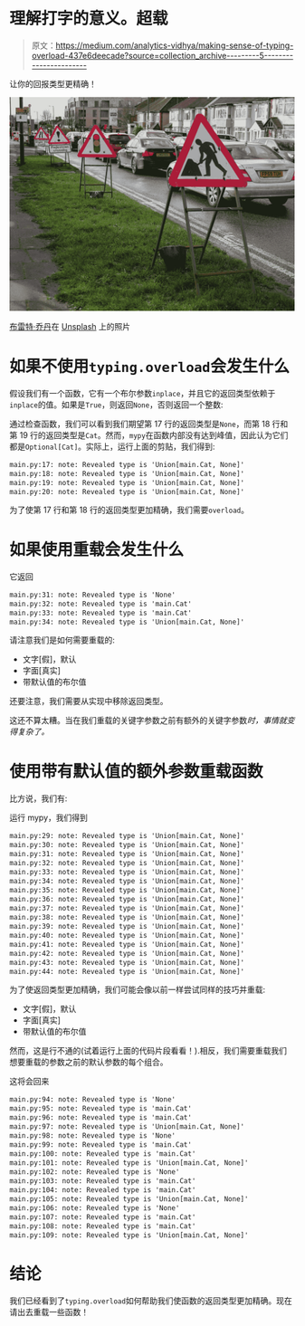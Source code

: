 # 理解打字的意义。超载

> 原文：<https://medium.com/analytics-vidhya/making-sense-of-typing-overload-437e6deecade?source=collection_archive---------5----------------------->

让你的回报类型更精确！

![](img/0fe6569196c5e537324e80655e90f087.png)

[布雷特·乔丹](https://unsplash.com/@brett_jordan?utm_source=medium&utm_medium=referral)在 [Unsplash](https://unsplash.com?utm_source=medium&utm_medium=referral) 上的照片

# 如果不使用`typing.overload`会发生什么

假设我们有一个函数，它有一个布尔参数`inplace`，并且它的返回类型依赖于`inplace`的值。如果是`True`，则返回`None`，否则返回一个整数:

通过检查函数，我们可以看到我们期望第 17 行的返回类型是`None`，而第 18 行和第 19 行的返回类型是`Cat`。然而，`mypy`在函数内部没有达到峰值，因此认为它们都是`Optional[Cat]`。实际上，运行上面的剪贴，我们得到:

```
main.py:17: note: Revealed type is 'Union[main.Cat, None]'
main.py:18: note: Revealed type is 'Union[main.Cat, None]'
main.py:19: note: Revealed type is 'Union[main.Cat, None]'
main.py:20: note: Revealed type is 'Union[main.Cat, None]'
```

为了使第 17 行和第 18 行的返回类型更加精确，我们需要`overload`。

# 如果使用重载会发生什么

它返回

```
main.py:31: note: Revealed type is 'None'
main.py:32: note: Revealed type is 'main.Cat'
main.py:33: note: Revealed type is 'main.Cat'
main.py:34: note: Revealed type is 'Union[main.Cat, None]'
```

请注意我们是如何需要重载的:

*   文字[假]，默认
*   字面[真实]
*   带默认值的布尔值

还要注意，我们需要从实现中移除返回类型。

这还不算太糟。当在我们重载的关键字参数之前有额外的关键字参数*时，事情就变得复杂了。*

# 使用带有默认值的额外参数重载函数

比方说，我们有:

运行 mypy，我们得到

```
main.py:29: note: Revealed type is 'Union[main.Cat, None]'
main.py:30: note: Revealed type is 'Union[main.Cat, None]'
main.py:31: note: Revealed type is 'Union[main.Cat, None]'
main.py:32: note: Revealed type is 'Union[main.Cat, None]'
main.py:33: note: Revealed type is 'Union[main.Cat, None]'
main.py:34: note: Revealed type is 'Union[main.Cat, None]'
main.py:35: note: Revealed type is 'Union[main.Cat, None]'
main.py:36: note: Revealed type is 'Union[main.Cat, None]'
main.py:37: note: Revealed type is 'Union[main.Cat, None]'
main.py:38: note: Revealed type is 'Union[main.Cat, None]'
main.py:39: note: Revealed type is 'Union[main.Cat, None]'
main.py:40: note: Revealed type is 'Union[main.Cat, None]'
main.py:41: note: Revealed type is 'Union[main.Cat, None]'
main.py:42: note: Revealed type is 'Union[main.Cat, None]'
main.py:43: note: Revealed type is 'Union[main.Cat, None]'
main.py:44: note: Revealed type is 'Union[main.Cat, None]'
```

为了使返回类型更加精确，我们可能会像以前一样尝试同样的技巧并重载:

*   文字[假]，默认
*   字面[真实]
*   带默认值的布尔值

然而，这是行不通的(试着运行上面的代码片段看看！).相反，我们需要重载我们想要重载的参数之前的默认参数的每个组合。

这将会回来

```
main.py:94: note: Revealed type is 'None'
main.py:95: note: Revealed type is 'main.Cat'
main.py:96: note: Revealed type is 'main.Cat'
main.py:97: note: Revealed type is 'Union[main.Cat, None]'
main.py:98: note: Revealed type is 'None'
main.py:99: note: Revealed type is 'main.Cat'
main.py:100: note: Revealed type is 'main.Cat'
main.py:101: note: Revealed type is 'Union[main.Cat, None]'
main.py:102: note: Revealed type is 'None'
main.py:103: note: Revealed type is 'main.Cat'
main.py:104: note: Revealed type is 'main.Cat'
main.py:105: note: Revealed type is 'Union[main.Cat, None]'
main.py:106: note: Revealed type is 'None'
main.py:107: note: Revealed type is 'main.Cat'
main.py:108: note: Revealed type is 'main.Cat'
main.py:109: note: Revealed type is 'Union[main.Cat, None]'
```

# 结论

我们已经看到了`typing.overload`如何帮助我们使函数的返回类型更加精确。现在请出去重载一些函数！